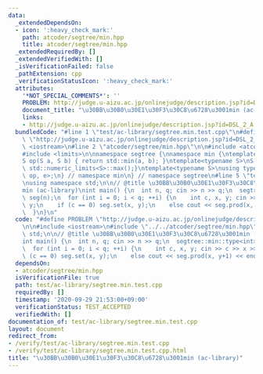 ```yaml
---
data:
  _extendedDependsOn:
  - icon: ':heavy_check_mark:'
    path: atcoder/segtree/min.hpp
    title: atcoder/segtree/min.hpp
  _extendedRequiredBy: []
  _extendedVerifiedWith: []
  _isVerificationFailed: false
  _pathExtension: cpp
  _verificationStatusIcon: ':heavy_check_mark:'
  attributes:
    '*NOT_SPECIAL_COMMENTS*': ''
    PROBLEM: http://judge.u-aizu.ac.jp/onlinejudge/description.jsp?id=DSL_2_A
    document_title: "\u30BB\u30B0\u30E1\u30F3\u30C8\u6728\u3001min (ac-library)"
    links:
    - http://judge.u-aizu.ac.jp/onlinejudge/description.jsp?id=DSL_2_A
  bundledCode: "#line 1 \"test/ac-library/segtree.min.test.cpp\"\n#define PROBLEM\
    \ \"http://judge.u-aizu.ac.jp/onlinejudge/description.jsp?id=DSL_2_A\"\n\n#include\
    \ <iostream>\n#line 2 \"atcoder/segtree/min.hpp\"\n\n#include <atcoder/segtree>\n\
    #include <limits>\n\nnamespace segtree {\nnamespace min {\ntemplate<typename S>\n\
    S op(S a, S b) { return std::min(a, b); }\ntemplate<typename S>\nS e() { return\
    \ std::numeric_limits<S>::max();}\ntemplate<typename S>\nusing type = atcoder::segtree<S,\
    \ op, e>;\n} // namespace min\n} // namespace segtree\n#line 5 \"test/ac-library/segtree.min.test.cpp\"\
    \nusing namespace std;\n\n// @title \u30BB\u30B0\u30E1\u30F3\u30C8\u6728\u3001\
    min (ac-library)\nint main() {\n  int n, q; cin >> n >> q;\n  segtree::min::type<int>\
    \ seg(n);\n  for (int i = 0; i < q; ++i) {\n    int c, x, y; cin >> c >> x >>\
    \ y;\n    if (c == 0) seg.set(x, y);\n    else cout << seg.prod(x, y+1) << endl;\n\
    \  }\n}\n"
  code: "#define PROBLEM \"http://judge.u-aizu.ac.jp/onlinejudge/description.jsp?id=DSL_2_A\"\
    \n\n#include <iostream>\n#include \"../../atcoder/segtree/min.hpp\"\nusing namespace\
    \ std;\n\n// @title \u30BB\u30B0\u30E1\u30F3\u30C8\u6728\u3001min (ac-library)\n\
    int main() {\n  int n, q; cin >> n >> q;\n  segtree::min::type<int> seg(n);\n\
    \  for (int i = 0; i < q; ++i) {\n    int c, x, y; cin >> c >> x >> y;\n    if\
    \ (c == 0) seg.set(x, y);\n    else cout << seg.prod(x, y+1) << endl;\n  }\n}\n"
  dependsOn:
  - atcoder/segtree/min.hpp
  isVerificationFile: true
  path: test/ac-library/segtree.min.test.cpp
  requiredBy: []
  timestamp: '2020-09-29 21:53:00+09:00'
  verificationStatus: TEST_ACCEPTED
  verifiedWith: []
documentation_of: test/ac-library/segtree.min.test.cpp
layout: document
redirect_from:
- /verify/test/ac-library/segtree.min.test.cpp
- /verify/test/ac-library/segtree.min.test.cpp.html
title: "\u30BB\u30B0\u30E1\u30F3\u30C8\u6728\u3001min (ac-library)"
---
```

